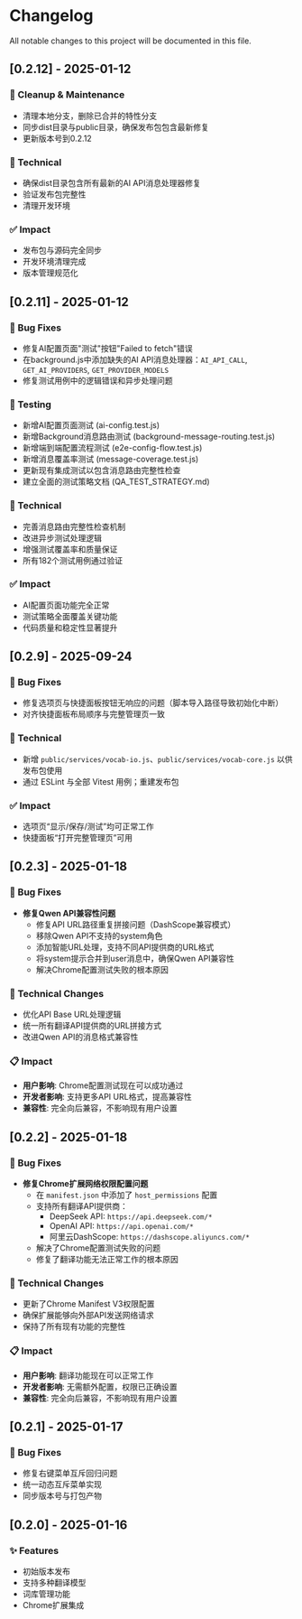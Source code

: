 # Changelog

All notable changes to this project will be documented in this file.

## [0.2.12] - 2025-01-12

### 🧹 Cleanup & Maintenance
- 清理本地分支，删除已合并的特性分支
- 同步dist目录与public目录，确保发布包包含最新修复
- 更新版本号到0.2.12

### 🔧 Technical
- 确保dist目录包含所有最新的AI API消息处理器修复
- 验证发布包完整性
- 清理开发环境

### ✅ Impact
- 发布包与源码完全同步
- 开发环境清理完成
- 版本管理规范化

## [0.2.11] - 2025-01-12

### 🐛 Bug Fixes
- 修复AI配置页面"测试"按钮"Failed to fetch"错误
- 在background.js中添加缺失的AI API消息处理器：`AI_API_CALL`, `GET_AI_PROVIDERS`, `GET_PROVIDER_MODELS`
- 修复测试用例中的逻辑错误和异步处理问题

### 🧪 Testing
- 新增AI配置页面测试 (ai-config.test.js)
- 新增Background消息路由测试 (background-message-routing.test.js)
- 新增端到端配置流程测试 (e2e-config-flow.test.js)
- 新增消息覆盖率测试 (message-coverage.test.js)
- 更新现有集成测试以包含消息路由完整性检查
- 建立全面的测试策略文档 (QA_TEST_STRATEGY.md)

### 🔧 Technical
- 完善消息路由完整性检查机制
- 改进异步测试处理逻辑
- 增强测试覆盖率和质量保证
- 所有182个测试用例通过验证

### ✅ Impact
- AI配置页面功能完全正常
- 测试策略全面覆盖关键功能
- 代码质量和稳定性显著提升

## [0.2.9] - 2025-09-24

### 🐛 Bug Fixes
- 修复选项页与快捷面板按钮无响应的问题（脚本导入路径导致初始化中断）
- 对齐快捷面板布局顺序与完整管理页一致

### 🔧 Technical
- 新增 `public/services/vocab-io.js`、`public/services/vocab-core.js` 以供发布包使用
- 通过 ESLint 与全部 Vitest 用例；重建发布包

### ✅ Impact
- 选项页“显示/保存/测试”均可正常工作
- 快捷面板“打开完整管理页”可用

## [0.2.3] - 2025-01-18

### 🐛 Bug Fixes
- **修复Qwen API兼容性问题**
  - 修复API URL路径重复拼接问题（DashScope兼容模式）
  - 移除Qwen API不支持的system角色
  - 添加智能URL处理，支持不同API提供商的URL格式
  - 将system提示合并到user消息中，确保Qwen API兼容性
  - 解决Chrome配置测试失败的根本原因

### 🔧 Technical Changes
- 优化API Base URL处理逻辑
- 统一所有翻译API提供商的URL拼接方式
- 改进Qwen API的消息格式兼容性

### 📋 Impact
- **用户影响**: Chrome配置测试现在可以成功通过
- **开发者影响**: 支持更多API URL格式，提高兼容性
- **兼容性**: 完全向后兼容，不影响现有用户设置

## [0.2.2] - 2025-01-18

### 🐛 Bug Fixes
- **修复Chrome扩展网络权限配置问题**
  - 在 `manifest.json` 中添加了 `host_permissions` 配置
  - 支持所有翻译API提供商：
    - DeepSeek API: `https://api.deepseek.com/*`
    - OpenAI API: `https://api.openai.com/*`
    - 阿里云DashScope: `https://dashscope.aliyuncs.com/*`
  - 解决了Chrome配置测试失败的问题
  - 修复了翻译功能无法正常工作的根本原因

### 🔧 Technical Changes
- 更新了Chrome Manifest V3权限配置
- 确保扩展能够向外部API发送网络请求
- 保持了所有现有功能的完整性

### 📋 Impact
- **用户影响**: 翻译功能现在可以正常工作
- **开发者影响**: 无需额外配置，权限已正确设置
- **兼容性**: 完全向后兼容，不影响现有用户设置

## [0.2.1] - 2025-01-17

### 🐛 Bug Fixes
- 修复右键菜单互斥回归问题
- 统一动态互斥菜单实现
- 同步版本号与打包产物

## [0.2.0] - 2025-01-16

### ✨ Features
- 初始版本发布
- 支持多种翻译模型
- 词库管理功能
- Chrome扩展集成
